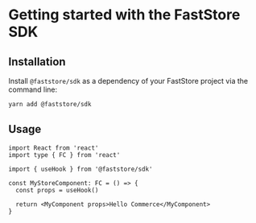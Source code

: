 # Getting started with the FastStore SDK

## Installation

Install `@faststore/sdk` as a dependency of your FastStore project via the command line:

```bash
yarn add @faststore/sdk
```

## Usage

```tsx
import React from 'react'
import type { FC } from 'react'

import { useHook } from '@faststore/sdk'

const MyStoreComponent: FC = () => {
  const props = useHook()

  return <MyComponent props>Hello Commerce</MyComponent>
}
```
